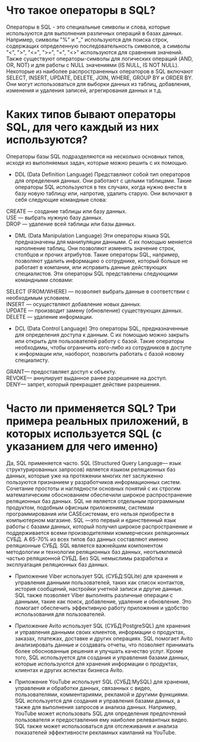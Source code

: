 # Что такое операторы в SQL?

Операторы в SQL - это специальные символы и слова, которые используются для выполнения различных операций в базах данных. Например, символы "%" и "_" используются для поиска строк, содержащих определенную последовательность символов, а символы "<", ">", "<=", ">=", "=", "<>" используются для сравнения значений. Также существуют операторы-символы для логических операций (AND, OR, NOT) и для работы с NULL значениями (IS NULL, IS NOT NULL). Некоторые из наиболее распространенных операторов в SQL включают SELECT, INSERT, UPDATE, DELETE, JOIN, WHERE, GROUP BY и ORDER BY. Они могут использоваться для выборки данных из таблиц, добавления, изменения и удаления записей, агрегирования данных и т.д.

# Каких типов бывают операторы SQL, для чего каждый из них используются?

Операторы базы SQL подразделяются на несколько основных типов, исходя из выполняемых задач, которые можно решить с их помощью.

- DDL (Data Definition Language)
Представляют собой тип операторов для определения данных. Они работают с целыми таблицами. Такие операторы SQL используются в тех случаях, когда нужно внести в базу новую таблицу или, напротив, удалить старую. Они включают в себя следующие командные слова:

CREATE — создание таблицы или базу данных.  
USE — выбрать нужную базу данных.  
DROP — удаление всей таблицы или базы данных.  

- DML (Data Manipulation Language)
Эти операторы языка SQL предназначены для манипуляции данными. С их помощью меняется наполнение таблиц. Они позволяют изменять значение строк, столбцов и прочих атрибутов. Такие операторы SQL, например, позволяют удалить информацию о сотруднике, который больше не работает в компании, или исправить данные действующих специалистов. Эти операторы SQL представлены следующими командными словами:

SELECT (FROM/WHERE) — позволяет выбрать данные в соответствии с необходимым условием.  
INSERT — осуществляют добавление новых данных.  
UPDATE — производит замену (обновление) существующих данных.  
DELETE — удаление информации.  

- DCL (Data Control Language)
Это операторы SQL, предназначенные для определения доступа к данным. С их помощью можно закрыть или открыть для пользователей работу с базой. Такие операторы необходимы, чтобы ограничить кого-либо из сотрудников в доступе к информации или, наоборот, позволить работать с базой новому специалисту.

GRANT— предоставляет доступ к объекту.  
REVOKE— аннулирует выданное ранее разрешение на доступ.  
DENY— запрет, который прекращает действие разрешения.  


# Часто ли применяется SQL? Три примера реальных приложений, в которых используется SQL (с указанием для чего именно)

Да, SQL применяется часто. SQL (Structured Query Language— язык структурированных запросов) является языком реляционных баз данных, которые уже на протяжении многих лет заслуженно пользуются признанием у разработчиков информационных систем. Сочетание простоты и наглядности основных понятий с их строгим математическим обоснованием обеспечили широкое распространение реляционных баз данных. SQL не является отдельным программным продуктом, подобным офисным приложениям, системам программирования или CASEсистемам, его нельзя приобрести в компьютерном магазине. SQL —это первый и единственный язык работы с базами данных, который получил широкое распространение и поддерживается всеми производителями коммерческих реляционных СУБД. А 65-70% из всех типов баз данных составляют именно реляционные СУБД. SQL является важнейшим компонентом методологии и технологии реляционных баз данных, неотъемлемой частью реляционной СУБД. Без SQL немыслимы разработка и эксплуатация реляционных баз данных.

- Приложение Viber использует SQL (СУБД:SQLite) для хранения и управления данными пользователей, таких как список контактов, история сообщений, настройки учетной записи и другие данные. SQL также позволяет Viber выполнять различные операции с данными, такие как поиск, добавление, удаление и обновление. Это помогает обеспечить эффективную работу приложения и удобство использования для пользователей.

- Приложение Avito  использует SQL (СУБД:PostgreSQL) для хранения и управления данными своих клиентов, информации о продуктах, заказах, платежах, доставке и других операциях. SQL помогает Avito анализировать данные и создавать отчеты, что позволяет принимать более обоснованные решения и улучшать качество услуг. Кроме того, SQL используется для создания и управления базами данных, которые используются для хранения информации о продуктах, клиентах и других аспектах бизнеса Avito.

- Приложение YouTube использует SQL  (СУБД:MySQL) для хранения, управления и обработки данных, связанных с видео, пользователями, комментариями, рекламой и другими функциями. SQL используется для создания и управления базами данных, а также для выполнения запросов и анализа данных. Например, YouTube может использовать SQL для определения предпочтений пользователя и предоставления ему наиболее релевантных видео. SQL также может использоваться для отслеживания и анализа показателей эффективности рекламных кампаний на YouTube.
